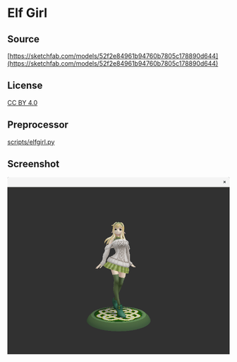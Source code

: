 # Elf Girl

## Source

[https://sketchfab.com/models/52f2e84961b94760b7805c178890d644](https://sketchfab.com/models/52f2e84961b94760b7805c178890d644)

## License

[CC BY 4.0](https://creativecommons.org/licenses/by/4.0/)

## Preprocessor

[scripts/elfgirl.py](../../scripts/elfgirl.py)

## Screenshot

![Screenshot](screenshot.png)
